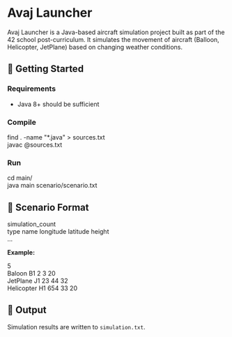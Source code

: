 # Avaj Launcher

Avaj Launcher is a Java-based aircraft simulation project built as part of the 42 school post-curriculum. 
It simulates the movement of aircraft (Balloon, Helicopter, JetPlane) based on changing weather conditions.

## 🚀 Getting Started

### Requirements
- Java 8+ should be sufficient

### Compile
find . -name "*.java" > sources.txt  
javac @sources.txt

### Run
cd main/  
java main scenario/scenario.txt

## 📄 Scenario Format

simulation_count  
type name longitude latitude height  
...

**Example:**

5  
Baloon B1 2 3 20  
JetPlane J1 23 44 32  
Helicopter H1 654 33 20  

## 📝 Output

Simulation results are written to `simulation.txt`.
